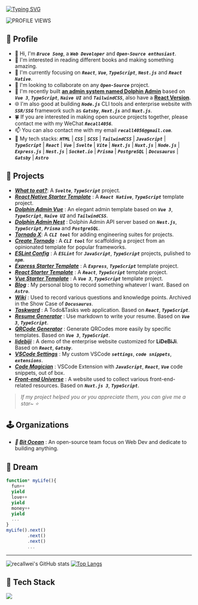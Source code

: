 <a href="https://git.io/typing-svg" align="center"><img src="https://readme-typing-svg.demolab.com?font=Fira+Code&pause=1000&random=false&center=true&width=1000&lines=Hi%2C+there.+I'm+Bruce+Song.+A+Web+Developer+and+Open-Source+enthusiast!" alt="Typing SVG" /></a>

![PROFILE VIEWS](https://komarev.com/ghpvc/?username=recallwei&label=PROFILE+VIEWS)

## 🍗 Profile

- 👋 Hi, I'm _**`Bruce Song`**_, a _**`Web Developer`**_ and _**`Open-Source enthusiast`**_.
- 📖 I'm interested in reading different books and making something amazing.
- 🌱 I'm currently focusing on _**`React`**_, _**`Vue`**_, _**`TypeScript`**_, _**`Nest.js`**_ and _**`React Native`**_.
- 💞️ I'm looking to collaborate on any _**`Open-Source`**_ project.
- 🚀 I'm recently built **[an admin system named Dolphin Admin](https://dolphin-admin.bit-ocean.studio)** based on _**`Vue 3`**_, _**`TypeScript`**_, _**`Naive UI`**_ and _**`TailwindCSS`**_, also have a **[React Version](https://dolphin-admin-react.bit-ocean.studio)**.
- 🌐 I'm also good at building _**`Node.js`**_ CLI tools and enterprise website with _**`SSR/SSG`**_ framework such as _**`Gatsby`**_, _**`Next.js`**_ and _**`Nuxt.js`**_.
- 🍀 If you are interested in making open source projects together, please contact me with my WeChat _**`Recall4056`**_.
- 📫 You can also contact me with my email _**`recall4056@gmail.com`**_.
- 💪 My tech stacks: _**`HTML`**_ | _**`CSS`**_ | _**`SCSS`**_ | _**`TailwindCSS`**_ | _**`JavaScript`**_ | _**`TypeScript`**_ | _**`React`**_ | _**`Vue`**_ | _**`Svelte`**_ | _**`Vite`**_ | _**`Next.js`**_ | _**`Nuxt.js`**_ | _**`Node.js`**_ | _**`Express.js`**_ | _**`Nest.js`**_ | _**`Socket.io`**_ | _**`Prisma`**_ | _**`PostgreSQL`**_ | _**`Docusaurus`**_ | _**`Gatsby`**_ | _**`Astro`**_

## 🦄 Projects

- _**[What to eat?](https://github.com/recallwei/what-to-eat)**_: A _**`Svelte`**_, _**`TypeScript`**_ project.
- _**[React Native Starter Template](https://github.com/recallwei/react-native-ts-starter-template)**_ : A _**`React Native`**_, _**`TypeScript`**_ template project.
- _**[Dolphin Admin Vue](https://dolphin-admin.bit-ocean.studio)**_ : An elegant admin template based on _**`Vue 3`**_, _**`TypeScript`**_, _**`Naive UI`**_ and _**`TailwindCSS`**_.
- _**[Dolphin Admin Nest](https://github.com/bit-ocean-studio/dolphin-admin-nest)**_ : Dolphin Admin API server based on _**`Nest.js`**_, _**`TypeScript`**_, _**`Prisma`**_ and _**`PostgreSQL`**_.
- _**[Tornado X](https://github.com/recallwei/tornado)**_: A _**`CLI tool`**_ for adding engineering suites for projects.
- _**[Create Tornado](https://github.com/recallwei/tornado)**_ : A _**`CLI tool`**_ for scaffolding a project from an opinionated template for popular frameworks.
- _**[ESLint Config](https://github.com/recallwei/eslint-config)**_ : A _**`ESLint`**_ for _**`JavaScript`**_, _**`TypeScript`**_ projects, pulished to _**`npm`**_.
- _**[Express Starter Template](https://github.com/recallwei/express-starter-template)**_ : A _**`Express`**_, _**`TypeScript`**_ template project.
- _**[React Starter Template](https://github.com/recallwei/react-starter-template)**_ : A _**`React`**_, _**`TypeScript`**_ template project.
- _**[Vue Starter Template](https://github.com/recallwei/vue-starter-template)**_ : A _**`Vue 3`**_, _**`TypeScript`**_ template project.
- _**[Blog](https://brucesong.xyz)**_ : My personal blog to record something whatever I want. Based on _**`Astro`**_.
- _**[Wiki](https://wiki.brucesong.xyz)**_ : Used to record various questions and knowledge points. Archived in the Show Case of _**`Docusaurus`**_.
- _**[Taskward](https://taskward.bit-ocean.studio)**_ : A Todo&Tasks web application. Based on _**`React`**_, _**`TypeScript`**_.
- _**[Resume Generator](https://resume.brucesong.xyz)**_ : Use markdown to write your resume. Based on _**`Vue 3`**_, _**`TypeScript`**_.
- _**[QRCode Generator](https://qrcode.brucesong.xyz)**_ : Generate QRCodes more easily by specific templates. Based on _**`Vue 3`**_, _**`TypeScript`**_.
- _**[lidebiji](https://lidebiji-demo.brucesong.xyz/media)**_ : A demo of the enterprise website customized for **LiDeBiJi**. Based on _**`React`**_, _**`Gatsby`**_.
- _**[VSCode Settings](https://github.com/recallwei/vscode-settings)**_ : My custom VSCode _**`settings`**_, _**`code snippets`**_, _**`extensions`**_.
- _**[Code Magician](https://github.com/recallwei/code-magician)**_ : VSCode Extension with _**`JavaScript`**_, _**`React`**_, _**`Vue`**_ code snippets, out of box.
- _**[Front-end Universe](https://front-end-universe.vercel.app)**_ : A website used to collect various front-end-related resources. Based on _**`Nuxt.js 3`**_, _**`TypeScript`**_.

> _If my project helped you or you appreciate them, you can give me a star~ ⭐_

## 🕹️ Organizations

- _**🌊 [Bit Ocean](https://github.com/bit-ocean-studio)**_ : An open-source team focus on Web Dev and dedicate to building anything.

## 💫 Dream

```typescript
function* myLife(){
  fun++
  yield
  love++
  yield
  money++
  yield
  ...
}
myLife().next()
        .next()
        .next()
        ...
```

---

![recallwei's GitHub stats](https://github-readme-stats.vercel.app/api?username=recallwei&count_private=true&theme=react)
[![Top Langs](https://github-readme-stats.vercel.app/api/top-langs/?username=recallwei&layout=compact&theme=react)](https://github.com/recallwei)

## 🚀 Tech Stack

<p align="left">
  <img src="https://skillicons.dev/icons?i=js,ts,html,css,react,redux,vue,svelte,vite,sass,tailwind,nextjs,nuxtjs,gatsby,astro,nodejs,express,nestjs,postgres,prisma,tauri&theme=light&perline=10" />
</p>
